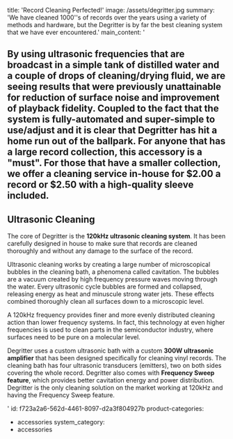 title: 'Record Cleaning Perfected!'
image: /assets/degritter.jpg
summary: 'We have cleaned 1000''s of records over the years using a variety of methods and hardware, but the Degritter is by far the best cleaning system that we have ever encountered.'
main_content: '<h2>By using ultrasonic frequencies that are broadcast in a simple tank of distilled water and a couple of drops of cleaning/drying fluid, we are seeing results that were previously unattainable for reduction of surface noise and improvement of playback fidelity. Coupled to the fact that the system is fully-automated and super-simple to use/adjust and it is clear that Degritter has hit a home run out of the ballpark. For anyone that has a large record collection, this accessory is a "must". For those that have a smaller collection, we offer a cleaning service in-house for $2.00 a record or $2.50 with a high-quality sleeve included.&nbsp;</h2><h2>Ultrasonic Cleaning</h2><p>The core of Degritter is the&nbsp;<strong>120kHz ultrasonic cleaning system</strong>. It has been carefully designed in house to make sure that records are cleaned thoroughly and without any damage to the surface of the record.</p><p>Ultrasonic cleaning works by creating a large number of microscopical bubbles in the cleaning bath, a phenomena called cavitation. The bubbles are a vacuum created by high frequency pressure waves moving through the water. Every ultrasonic cycle bubbles are formed and collapsed, releasing energy as heat and minuscule strong water jets. These effects combined thoroughly clean all surfaces down to a microscopic level.</p><p>A 120kHz frequency provides finer and more evenly distributed cleaning action than lower frequency systems. In fact, this technology at even higher frequencies is used to clean parts in the semiconductor industry, where surfaces need to be pure on a molecular level.</p><p>Degritter uses a custom ultrasonic bath with a custom&nbsp;<strong>300W ultrasonic amplifier</strong>&nbsp;that has been designed specifically for cleaning vinyl records. The cleaning bath has four ultrasonic transducers (emitters), two on both sides covering the whole record. Degritter also comes with&nbsp;<strong>Frequency Sweep feature</strong>, which provides better cavitation energy and power distribution. Degritter is the only cleaning solution on the market working at 120kHz and having the Frequency Sweep feature.</p>'
id: f723a2a6-562d-4461-8097-d2a3f804927b
product-categories:
  - accessories
system_category:
  - accessories
